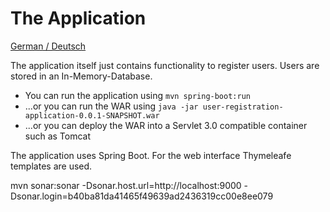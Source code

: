 The Application
==========

[German / Deutsch](LIESMICH.md)

The application itself just contains functionality to register users. Users are stored in an In-Memory-Database.

- You can run the application using `mvn spring-boot:run`
- ...or you can run the WAR using `java -jar user-registration-application-0.0.1-SNAPSHOT.war`
- ...or you can deploy the WAR into a Servlet 3.0 compatible container such as Tomcat

The application uses Spring Boot. For the web interface Thymeleafe templates are used.


mvn sonar:sonar -Dsonar.host.url=http://localhost:9000 -Dsonar.login=b40ba81da41465f49639ad2436319cc00e8ee079

